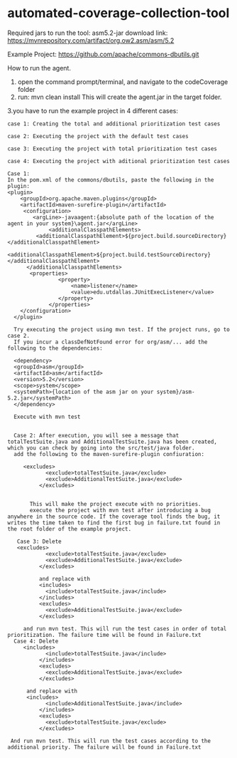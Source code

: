 
# automated-coverage-collection-tool

Required jars to run the tool:
asm5.2-jar download link: https://mvnrepository.com/artifact/org.ow2.asm/asm/5.2

Example Project:
https://github.com/apache/commons-dbutils.git

How to run the agent.
  1. open the command prompt/terminal, and navigate to the codeCoverage folder
  2. run: mvn clean install
     This will create the agent.jar in the target folder.
     
  3.you have to run the example project in 4 different cases:
  
    case 1: Creating the total and additional prioritization test cases
  
    case 2: Executing the project with the default test cases
  
    case 3: Executing the project with total prioritization test cases
  
    case 4: Executing the project with aditional prioritization test cases
    
    Case 1:
    In the pom.xml of the commons/dbutils, paste the following in the plugin:
	<plugin>
        <groupId>org.apache.maven.plugins</groupId>
        <artifactId>maven-surefire-plugin</artifactId>
         <configuration>
         	<argLine>-javaagent:{absolute path of the location of the agent in your system}\agent.jar</argLine> 
			     <additionalClasspathElements>
             <additionalClasspathElement>${project.build.sourceDirectory}</additionalClasspathElement>
             <additionalClasspathElement>${project.build.testSourceDirectory}</additionalClasspathElement>
          </additionalClasspathElements>
           <properties>
			     	<property>
			     		<name>listener</name>
			     		<value>edu.utdallas.JUnitExecListener</value>
			     	</property>
			     </properties>  
        </configuration>
      </plugin>

      Try executing the project using mvn test. If the project runs, go to case 2. 
      If you incur a classDefNotFound error for org/asm/... add the following to the dependencies:

      <dependency>
      <groupId>asm</groupId>
      <artifactId>asm</artifactId>
      <version>5.2</version>
      <scope>system</scope>
      <systemPath>{location of the asm jar on your system}/asm-5.2.jar</systemPath>
      </dependency>

      Execute with mvn test
      
      
      Case 2: After execution, you will see a message that totalTestSuite.java and AdditionalTestSuite.java has been created, which you can check by going into the src/test/java folder.
      add the following to the maven-surefire-plugin confiuration:

	     <excludes>
                <exclude>totalTestSuite.java</exclude>
                <exclude>AdditionalTestSuite.java</exclude>
              </excludes>

	      
           This will make the project execute with no priorities.
           execute the project with mvn test after introducing a bug anywhere in the source code. If the coverage tool finds the bug, it             writes the time taken to find the first bug in failure.txt found in the root folder of the example project.
           
       Case 3: Delete 
	   <excludes>
                <exclude>totalTestSuite.java</exclude>
                <exclude>AdditionalTestSuite.java</exclude>
              </excludes>

              and replace with 
              <includes>
                <include>totalTestSuite.java</include>
              </includes>
              <excludes>
                <exclude>AdditionalTestSuite.java</exclude>
              </excludes>
              
         and run mvn test. This will run the test cases in order of total prioritization. The failure time will be found in Failure.txt
      Case 4: Delete 
         <includes>
                <include>totalTestSuite.java</include>
              </includes>
              <excludes>
                <exclude>AdditionalTestSuite.java</exclude>
              </excludes>
	      
	      and replace with
	      <includes>
                <include>AdditionalTestSuite.java</include>
              </includes>
              <excludes>
                <exclude>totalTestSuite.java</exclude>
              </excludes>
	      
	 And run mvn test. This will run the test cases according to the additional priority. The failure will be found in Failure.txt
	   
